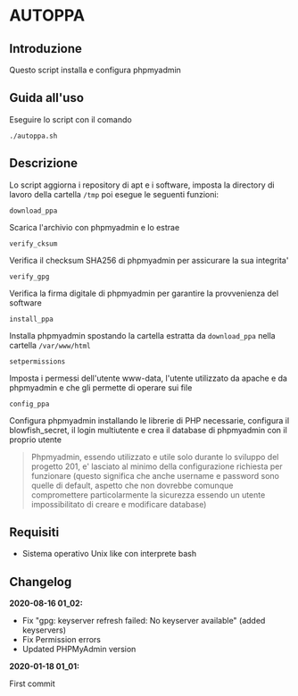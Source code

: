 # AUTOPPA

## Introduzione
Questo script installa e configura phpmyadmin

## Guida all'uso
Eseguire lo script con il comando

    ./autoppa.sh

## Descrizione
Lo script aggiorna i repository di apt e i software,
imposta la directory di lavoro della cartella ```/tmp```
poi esegue le seguenti funzioni:

    download_ppa
Scarica l'archivio con phpmyadmin e lo estrae

    verify_cksum
Verifica il checksum SHA256 di phpmyadmin per
assicurare la sua integrita'

    verify_gpg
Verifica la firma digitale di phpmyadmin
per garantire la provvenienza del software

    install_ppa
Installa phpmyadmin spostando la cartella estratta
da ```download_ppa``` nella cartella ```/var/www/html```

    setpermissions
Imposta i permessi dell'utente www-data, l'utente utilizzato
da apache e da phpmyadmin e che gli permette di operare sui file

    config_ppa
Configura phpmyadmin installando le librerie di PHP necessarie,
configura il blowfish_secret, il login multiutente
e crea il database di phpmyadmin con il proprio utente
> Phpmyadmin, essendo utilizzato e utile solo durante lo sviluppo
del progetto 201, e' lasciato al minimo della configurazione richiesta
per funzionare (questo significa che anche username e password sono quelle di default,
aspetto che non dovrebbe comunque compromettere particolarmente la sicurezza essendo un utente impossibilitato
di creare e modificare database)

## Requisiti
* Sistema operativo Unix like con interprete bash

## Changelog

**2020-08-16 01_02:**

* Fix "gpg: keyserver refresh failed: No keyserver available" (added keyservers)
* Fix Permission errors
* Updated PHPMyAdmin version

**2020-01-18 01_01:**

First commit